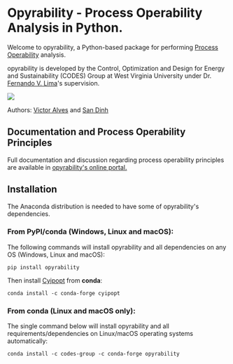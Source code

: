 # Opyrability - Process Operability Analysis in Python.

Welcome to opyrability, a Python-based package for performing [Process Operability](https://www.sciencedirect.com/science/article/pii/S1474667017338028) analysis.

opyrability is developed by the Control, Optimization and Design for Energy and Sustainability (CODES) Group at West Virginia University under Dr. [Fernando V. Lima](https://fernandolima.faculty.wvu.edu/)'s supervision.

![](/docs/opyrability_overview.png)

Authors:
[Victor Alves](https://github.com/victoraalves) and [San Dinh](https://github.com/sanqdinh)

## Documentation and Process Operability Principles

Full documentation and discussion regarding process operability principles are available in [opyrability's online portal.](https://codes-group.github.io/opyrability/)

## Installation

The Anaconda distribution is needed to have some of opyrability's dependencies.

### From PyPI/conda (Windows, Linux and macOS):

The following commands will install opyrability and all dependencies on any OS (Windows, Linux and macOS):

```console
pip install opyrability
```

Then install [Cyipopt](https://github.com/mechmotum/cyipopt) from **conda**:

```console
conda install -c conda-forge cyipopt
```

### From conda (Linux and macOS only):

The single command below will install opyrability and all requirements/dependencies on Linux/macOS  operating systems automatically:

```console
conda install -c codes-group -c conda-forge opyrability
```


